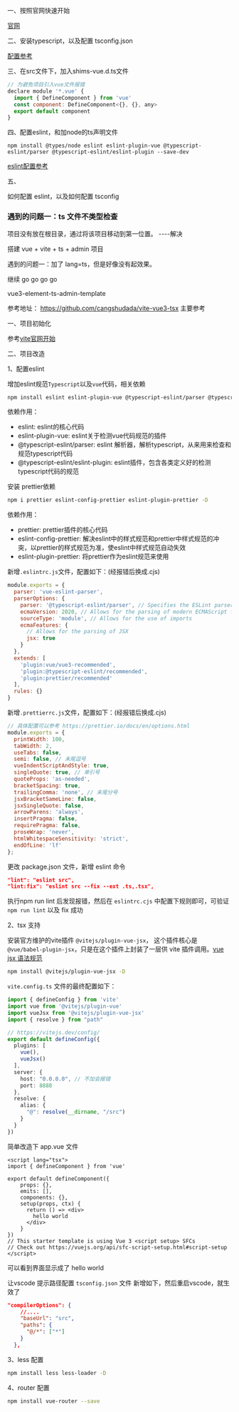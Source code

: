 一、按照官网快速开始

[官网](https://staging-cn.vuejs.org/guide/quick-start.html#with-build-tools)

二、安装typescript，以及配置 tsconfig.json

[配置参考](https://segmentfault.com/a/1190000022809326)

三、在src文件下，加入shims-vue.d.ts文件

```js
// 为避免项目引入vue文件报错
declare module '*.vue' {
  import { DefineComponent } from 'vue'
  const component: DefineComponent<{}, {}, any>
  export default component
}
```
四、配置eslint，和加node的ts声明文件

`npm install @types/node eslint eslint-plugin-vue @typescript-eslint/parser @typescript-eslint/eslint-plugin --save-dev`

[eslint配置参考](https://juejin.cn/post/6975442828386107400)

五、

如何配置 eslint，以及如何配置 tsconfig

### 遇到的问题一：ts 文件不类型检查

项目没有放在根目录，通过将该项目移动到第一位置。 ----解决

搭建 vue + vite + ts + admin 项目

遇到的问题一：加了 lang=ts，但是好像没有起效果。

继续 go go go go

vue3-element-ts-admin-template

参考地址： https://github.com/cangshudada/vite-vue3-tsx   主要参考



一、项目初始化

参考[vite官网开始](https://au1996.gitee.io/blog/guide/vite-vue3.html)

二、项目改造

1、配置eslint

增加eslint规范`Typescript`以及`vue`代码，相关依赖

```bash
npm install eslint eslint-plugin-vue @typescript-eslint/parser @typescript-eslint/eslint-plugin -D
```

依赖作用：

- eslint: eslint的核心代码
- eslint-plugin-vue: eslint关于检测vue代码规范的插件
- @typescript-eslint/parser: eslint 解析器，解析typescript，从来用来检查和规范typescript代码
- @typescript-eslint/eslint-plugin: eslint插件，包含各类定义好的检测typescript代码的规范


安装 prettier依赖

```bash
npm i prettier eslint-config-prettier eslint-plugin-prettier -D
```

依赖作用：

- prettier: prettier插件的核心代码
- eslint-config-prettier: 解决eslint中的样式规范和prettier中样式规范的冲突，以prettier的样式规范为准，使eslint中样式规范自动失效
- eslint-plugin-prettier: 将prettier作为eslint规范来使用

新增`.eslintrc.js`文件，配置如下：(经报错后换成.cjs)

```js
module.exports = {
  parser: 'vue-eslint-parser',
  parserOptions: {
    parser: '@typescript-eslint/parser', // Specifies the ESLint parser
    ecmaVersion: 2020, // Allows for the parsing of modern ECMAScript features
    sourceType: 'module', // Allows for the use of imports
    ecmaFeatures: {
      // Allows for the parsing of JSX
      jsx: true
    }
  },
  extends: [
    'plugin:vue/vue3-recommended',
    'plugin:@typescript-eslint/recommended', 
    'plugin:prettier/recommended'
  ],
  rules: {}
}
```

新增`.prettierrc.js`文件，配置如下：(经报错后换成.cjs)

```js
// 具体配置可以参考 https://prettier.io/docs/en/options.html
module.exports = {
  printWidth: 100,
  tabWidth: 2,
  useTabs: false,
  semi: false, // 未尾逗号
  vueIndentScriptAndStyle: true,
  singleQuote: true, // 单引号
  quoteProps: 'as-needed',
  bracketSpacing: true,
  trailingComma: 'none', // 未尾分号
  jsxBracketSameLine: false,
  jsxSingleQuote: false,
  arrowParens: 'always',
  insertPragma: false,
  requirePragma: false,
  proseWrap: 'never',
  htmlWhitespaceSensitivity: 'strict',
  endOfLine: 'lf'
};
```

更改 package.json 文件，新增 eslint 命令

```json
"lint": "eslint src",
"lint:fix": "eslint src --fix --ext .ts,.tsx",
```

执行npm run lint 后发现报错，然后在 `eslintrc.cjs` 中配置下规则即可，可验证 `npm run lint` 以及 fix 成功

2、tsx 支持

安装官方维护的vite插件 `@vitejs/plugin-vue-jsx`， 这个插件核心是`@vue/babel-plugin-jsx`，只是在这个插件上封装了一层供
vite 插件调用。[vue jsx 语法规范](https://github.com/vuejs/babel-plugin-jsx)

```bash
npm install @vitejs/plugin-vue-jsx -D
```
`vite.config.ts` 文件的最终配置如下：

```ts
import { defineConfig } from 'vite'
import vue from '@vitejs/plugin-vue'
import vueJsx from '@vitejs/plugin-vue-jsx'
import { resolve } from "path"

// https://vitejs.dev/config/
export default defineConfig({
  plugins: [
    vue(),
    vueJsx()
  ],
  server: {
    host: "0.0.0.0", // 不加会报错
    port: 8888
  },
  resolve: {
    alias: {
      "@": resolve(__dirname, "/src")
    }
  }
})
```
简单改造下 app.vue 文件

```vue
<script lang="tsx">
import { defineComponent } from 'vue'

export default defineComponent({
    props: {},
    emits: [],
    components: {},
    setup(props, ctx) {
      return () => <div>
        hello world
      </div>
    }
})
// This starter template is using Vue 3 <script setup> SFCs
// Check out https://vuejs.org/api/sfc-script-setup.html#script-setup
</script>
```
可以看到界面显示成了 hello world

让vscode 提示路径配置 `tsconfig.json` 文件 新增如下，然后重启vscode，就生效了

```json
"compilerOptions": {
    //....
    "baseUrl": "src",
    "paths": {
      "@/*": ["*"]
    }
  },
```

3、less 配置

```bash
npm install less less-loader -D
```

4、router 配置

```bash
npm install vue-router --save
```









